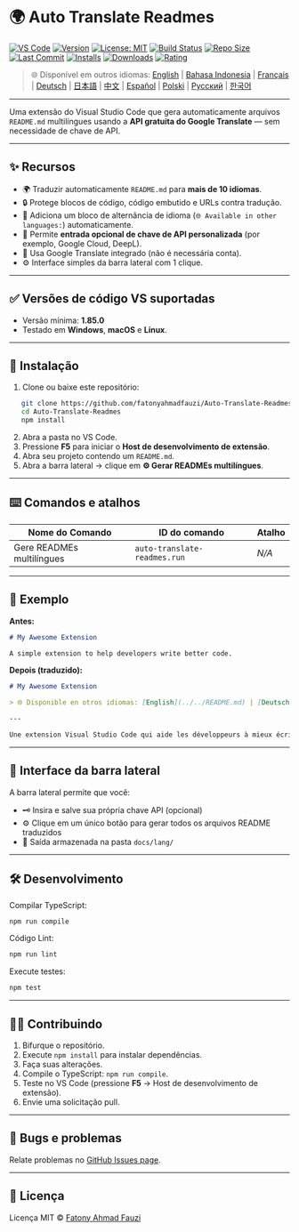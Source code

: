 # 🌍 Auto Translate Readmes

[![VS Code](https://img.shields.io/badge/VS%20Code-1.85.0+-blue.svg)](https://code.visualstudio.com/)
[![Version](https://img.shields.io/github/v/release/fatonyahmadfauzi/Auto-Translate-Readmes?color=blue.svg)](https://github.com/fatonyahmadfauzi/Auto-Translate-Readmes/releases)
[![License: MIT](https://img.shields.io/github/license/fatonyahmadfauzi/Auto-Translate-Readmes?color=green.svg)](LICENSE)
[![Build Status](https://github.com/fatonyahmadfauzi/Auto-Translate-Readmes/actions/workflows/main.yml/badge.svg)](https://github.com/fatonyahmadfauzi/Auto-Translate-Readmes/actions)
[![Repo Size](https://img.shields.io/github/repo-size/fatonyahmadfauzi/Auto-Translate-Readmes?color=yellow.svg)](https://github.com/fatonyahmadfauzi/Auto-Translate-Readmes)
[![Last Commit](https://img.shields.io/github/last-commit/fatonyahmadfauzi/Auto-Translate-Readmes?color=brightgreen.svg)](https://github.com/fatonyahmadfauzi/Auto-Translate-Readmes/commits/main)
[![Installs](https://vsmarketplacebadges.dev/installs-short/fatonyahmadfauzi.auto-translate-readmes.svg)](https://marketplace.visualstudio.com/items?itemName=fatonyahmadfauzi.auto-translate-readmes)
[![Downloads](https://vsmarketplacebadges.dev/downloads-short/fatonyahmadfauzi.auto-translate-readmes.svg)](https://marketplace.visualstudio.com/items?itemName=fatonyahmadfauzi.auto-translate-readmes)
[![Rating](https://vsmarketplacebadges.dev/rating-short/fatonyahmadfauzi.auto-translate-readmes.svg)](https://marketplace.visualstudio.com/items?itemName=fatonyahmadfauzi.auto-translate-readmes)

> 🌐 Disponível em outros idiomas: [English](../../README.md) | [Bahasa Indonesia](README-ID.md) | [Français](README-FR.md) | [Deutsch](README-DE.md) | [日本語](README-JP.md) | [中文](README-ZH.md) | [Español](README-ES.md) | [Polski](README-PL.md) | [Русский](README-RU.md) | [한국어](README-KO.md)

---

Uma extensão do Visual Studio Code que gera automaticamente arquivos `README.md` multilíngues usando a **API gratuita do Google Translate** — sem necessidade de chave de API.

---

## ✨ Recursos

- 🌍 Traduzir automaticamente `README.md` para **mais de 10 idiomas**.
- 🔒 Protege blocos de código, código embutido e URLs contra tradução.
- 💬 Adiciona um bloco de alternância de idioma (`🌐 Available in other languages:`) automaticamente.
- 💾 Permite **entrada opcional de chave de API personalizada** (por exemplo, Google Cloud, DeepL).
- 🧠 Usa Google Translate integrado (não é necessária conta).
- ⚙️ Interface simples da barra lateral com 1 clique.

---

## ✅ Versões de código VS suportadas

- Versão mínima: **1.85.0**
- Testado em **Windows**, **macOS** e **Linux**.

---

## 🧩 Instalação

1. Clone ou baixe este repositório:

```bash
   git clone https://github.com/fatonyahmadfauzi/Auto-Translate-Readmes.git
   cd Auto-Translate-Readmes
   npm install
```

2. Abra a pasta no VS Code.
3. Pressione **F5** para iniciar o **Host de desenvolvimento de extensão**.
4. Abra seu projeto contendo um `README.md`.
5. Abra a barra lateral → clique em **⚙️ Gerar READMEs multilíngues**.

---

## ⌨️ Comandos e atalhos

| Nome do Comando           | ID do comando                | Atalho |
| ------------------------- | ---------------------------- | ------ |
| Gere READMEs multilíngues | `auto-translate-readmes.run` | _N/A_  |

---

## 🧠 Exemplo

**Antes:**

```md
# My Awesome Extension

A simple extension to help developers write better code.
```

**Depois (traduzido):**

```md
# My Awesome Extension

> 🌐 Disponible en otros idiomas: [English](../../README.md) | [Deutsch](README-DE.md) | [Français](README-FR.md)

---

Une extension Visual Studio Code qui aide les développeurs à mieux écrire du code.
```

---

## 🧠 Interface da barra lateral

A barra lateral permite que você:

- 🗝️ Insira e salve sua própria chave API (opcional)
- ⚙️ Clique em um único botão para gerar todos os arquivos README traduzidos
- 📁 Saída armazenada na pasta `docs/lang/`

---

## 🛠️ Desenvolvimento

Compilar TypeScript:

```bash
npm run compile
```

Código Lint:

```bash
npm run lint
```

Execute testes:

```bash
npm test
```

---

## 🧑‍💻 Contribuindo

1. Bifurque o repositório.
2. Execute `npm install` para instalar dependências.
3. Faça suas alterações.
4. Compile o TypeScript: `npm run compile`.
5. Teste no VS Code (pressione **F5** → Host de desenvolvimento de extensão).
6. Envie uma solicitação pull.

---

## 🐞 Bugs e problemas

Relate problemas no [GitHub Issues page](https://github.com/fatonyahmadfauzi/Auto-Translate-Readmes/issues).

---

## 🧾 Licença

Licença MIT © [Fatony Ahmad Fauzi](../../LICENSE)
